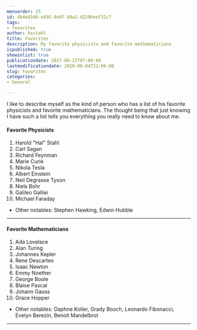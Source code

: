 ```yaml
---
menuorder: 25
id: 4b4e8146-e495-4e6f-b9a2-d2296eef31c7
tags:
- favorites
author: bsstahl
title: Favorites
description: My favorite physicists and favorite mathematicians
ispublished: true
showinlist: true
publicationdate: 2017-06-22T07:00:00
lastmodificationdate: 2020-06-04T21:06:00
slug: Favorites
categories:
- General

---
```

I like to describe myself as the kind of person who has a list of his favorite physicists and favorite mathematicians. The thought being that just knowing I have such a list tells you everything you really need to know about me.

<share-on-mastodon share_title="Check it out, this nerd keeps an up-to-date list of his favorite Physicists and Mathematicians" share_description="&quot;My Favorites on Cognitive Inheritance&quot;" hashtags="#physicists #mathematicians #physics #math" author="@bsstahl@cognitiveinheritance.com" default_url="https://fosstodon.org"></share-on-mastodon>


#### Favorite Physicists

1. Harold "Hal" Stahl
1. Carl Sagan
1. Richard Feynman
1. Marie Curie
1. Nikola Tesla
1. Albert Einstein
1. Neil Degrasse Tyson
1. Niels Bohr
1. Galileo Galilei
1. Michael Faraday

* Other notables: Stephen Hawking, Edwin Hubble

---

#### Favorite Mathematicians

1. Ada Lovelace
1. Alan Turing
1. Johannes Kepler
1. Rene Descartes
1. Isaac Newton
1. Emmy Noether
1. George Boole
1. Blaise Pascal
1. Johann Gauss
1. Grace Hopper

* Other notables: Daphne Koller, Grady Booch, Leonardo Fibonacci, Evelyn Berezin, Benoit Mandelbrot

---


